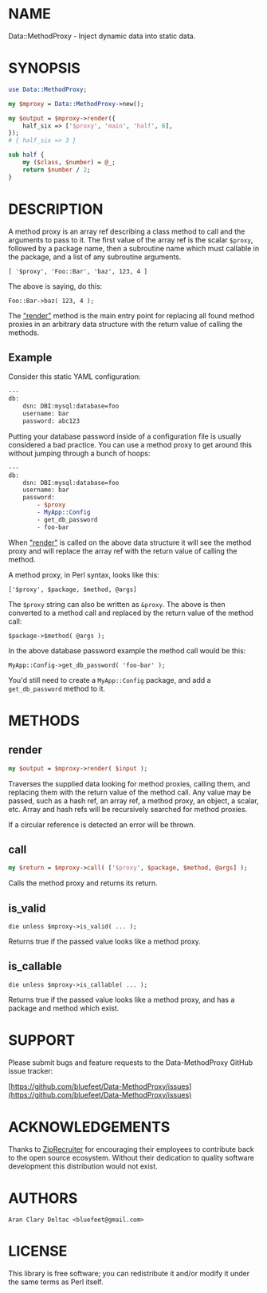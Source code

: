 # NAME

Data::MethodProxy - Inject dynamic data into static data.

# SYNOPSIS

```perl
use Data::MethodProxy;

my $mproxy = Data::MethodProxy->new();

my $output = $mproxy->render({
    half_six => ['$proxy', 'main', 'half', 6],
});
# { half_six => 3 }

sub half {
    my ($class, $number) = @_;
    return $number / 2;
}
```

# DESCRIPTION

A method proxy is an array ref describing a class method to call and the
arguments to pass to it.  The first value of the array ref is the scalar
`$proxy`, followed by a package name, then a subroutine name which must
callable in the package, and a list of any subroutine arguments.

```
[ '$proxy', 'Foo::Bar', 'baz', 123, 4 ]
```

The above is saying, do this:

```
Foo::Bar->baz( 123, 4 );
```

The ["render"](#render) method is the main entry point for replacing all found
method proxies in an arbitrary data structure with the return value of
calling the methods.

## Example

Consider this static YAML configuration:

```perl
---
db:
    dsn: DBI:mysql:database=foo
    username: bar
    password: abc123
```

Putting your database password inside of a configuration file is usually
considered a bad practice.  You can use a method proxy to get around this
without jumping through a bunch of hoops:

```perl
---
db:
    dsn: DBI:mysql:database=foo
    username: bar
    password:
        - $proxy
        - MyApp::Config
        - get_db_password
        - foo-bar
```

When ["render"](#render) is called on the above data structure it will
see the method proxy and will replace the array ref with the
return value of calling the method.

A method proxy, in Perl syntax, looks like this:

```
['$proxy', $package, $method, @args]
```

The `$proxy` string can also be written as `&proxy`.  The above is then
converted to a method call and replaced by the return value of the method call:

```
$package->$method( @args );
```

In the above database password example the method call would be this:

```
MyApp::Config->get_db_password( 'foo-bar' );
```

You'd still need to create a `MyApp::Config` package, and add a
`get_db_password` method to it.

# METHODS

## render

```perl
my $output = $mproxy->render( $input );
```

Traverses the supplied data looking for method proxies, calling them, and
replacing them with the return value of the method call.  Any value may be
passed, such as a hash ref, an array ref, a method proxy, an object, a scalar,
etc.  Array and hash refs will be recursively searched for method proxies.

If a circular reference is detected an error will be thrown.

## call

```perl
my $return = $mproxy->call( ['$proxy', $package, $method, @args] );
```

Calls the method proxy and returns its return.

## is\_valid

```
die unless $mproxy->is_valid( ... );
```

Returns true if the passed value looks like a method proxy.

## is\_callable

```
die unless $mproxy->is_callable( ... );
```

Returns true if the passed value looks like a method proxy,
and has a package and method which exist.

# SUPPORT

Please submit bugs and feature requests to the
Data-MethodProxy GitHub issue tracker:

[https://github.com/bluefeet/Data-MethodProxy/issues](https://github.com/bluefeet/Data-MethodProxy/issues)

# ACKNOWLEDGEMENTS

Thanks to [ZipRecruiter](https://www.ziprecruiter.com/)
for encouraging their employees to contribute back to the open
source ecosystem.  Without their dedication to quality software
development this distribution would not exist.

# AUTHORS

```
Aran Clary Deltac <bluefeet@gmail.com>
```

# LICENSE

This library is free software; you can redistribute it and/or modify
it under the same terms as Perl itself.
